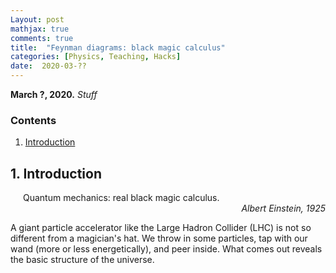 ```yaml
---
Layout: post
mathjax: true
comments: true
title:  "Feynman diagrams: black magic calculus"
categories: [Physics, Teaching, Hacks]
date:  2020-03-??
---
```


**March ?, 2020.** *Stuff*

### Contents

1. <a href="#sec-1">Introduction</a>

## 1. Introduction <a id="sec-1" name="sec-1"></a>

<span style="padding-left: 20px; display:block">
Quantum mechanics: real black magic calculus.
</span>

<div style="text-align: right"><i>Albert Einstein, 1925</i> </div>

A giant particle accelerator like the Large Hadron Collider (LHC) is
not so different from a magician's hat.
We throw in some particles, tap with our wand (more or less
energetically), and peer inside.
What comes out reveals the basic structure of the universe.
